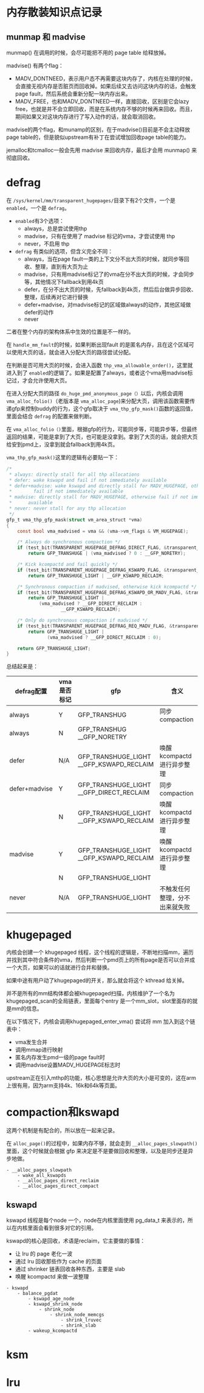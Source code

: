 # 内存散装知识点记录

## munmap 和 madvise

munmap() 在调用的时候，会尽可能把不用的 page table 给释放掉。

madvise() 有两个flag：

- MADV_DONTNEED，表示用户态不再需要这块内存了，内核在处理的时候，会直接无视内存是否脏页而回收掉。如果后续又去访问这块内存的话，会触发 page fault，然后系统会重新分配一块内存出来。
- MADV_FREE，也和MADV_DONTNEED一样，直接回收，区别是它会lazy free，也就是并不会立即回收，而是在系统内存不够的时候再来回收。而且，期间如果又对这块内存进行了写入动作的话，就会取消回收。

madvise的两个flag，和munamp的区别，在于madvise()目前是不会主动释放page table的，但是貌似upstream有补丁在尝试增加回收page table的能力。

jemalloc和tcmalloc一般会先用 madvise 来回收内存，最后才会用 munmap() 来彻底回收。


# defrag

在 `/sys/kernel/mm/transparent_hugepages/`目录下有2个文件，一个是 `enabled`，一个是 `defrag`。

- `enabled`有3个选项：
  - always，总是尝试使用thp
  - madvise，只有在使用了 madvise 标记的vma，才尝试使用 thp
  - never，不启用 thp
- `defrag` 有类似的选项，但含义完全不同：
  - always，当在page fault一类的上下文分不出大页的时候，就同步等回收、整理，直到有大页为止
  - madvise，只有用madvise标记了的vma在分不出大页的时候，才会同步等，其他情况下fallback到用4k页
  - defer，在分不出大页的时候，先fallback到4k页，然后后台做异步回收、整理，后续再对它进行替换
  - defer+madvise，对madvise标记的区域做always的动作，其他区域做defer的动作
  - never



二者在整个内存的架构体系中生效的位置是不一样的。

在 `handle_mm_fault`的时候，如果判断出现fault 的是匿名内存，且在这个区域可以使用大页的话，就会进入分配大页的路径尝试分配。

在判断是否可用大页的时候，会进入函数 `thp_vma_allowable_order()`，这里就进入到了 `enabled`的逻辑了。如果是配置了always，或者这个vma用madvise标记过，才会允许使用大页。

在进入分配大页的路径 `do_huge_pmd_anonymous_page（）`以后，内核会调用 `vma_alloc_folio()`（老版本是 `vma_alloc_page`)来分配大页，调用该函数需要传递gfp来控制buddy的行为，这个gfp取决于 `vma_thp_gfp_mask()`函数的返回值，里面会结合 `defrag` 的配置来做判断。

在 `vma_alloc_folio（)`里面，根据gfp的行为，可能同步等，可能异步等，但最终返回的结果，可能是拿到了大页，也可能是没拿到。拿到了大页的话，就会把大页给安到pmd上，没拿到就会fallback到用4k页。


`vma_thp_gfp_mask()`这里的逻辑有必要贴一下：

```c
/*
 * always: directly stall for all thp allocations
 * defer: wake kswapd and fail if not immediately available
 * defer+madvise: wake kswapd and directly stall for MADV_HUGEPAGE, otherwise
 *		  fail if not immediately available
 * madvise: directly stall for MADV_HUGEPAGE, otherwise fail if not immediately
 *	    available
 * never: never stall for any thp allocation
 */
gfp_t vma_thp_gfp_mask(struct vm_area_struct *vma)
{
	const bool vma_madvised = vma && (vma->vm_flags & VM_HUGEPAGE);

	/* Always do synchronous compaction */
	if (test_bit(TRANSPARENT_HUGEPAGE_DEFRAG_DIRECT_FLAG, &transparent_hugepage_flags))
		return GFP_TRANSHUGE | (vma_madvised ? 0 : __GFP_NORETRY);

	/* Kick kcompactd and fail quickly */
	if (test_bit(TRANSPARENT_HUGEPAGE_DEFRAG_KSWAPD_FLAG, &transparent_hugepage_flags))
		return GFP_TRANSHUGE_LIGHT | __GFP_KSWAPD_RECLAIM;

	/* Synchronous compaction if madvised, otherwise kick kcompactd */
	if (test_bit(TRANSPARENT_HUGEPAGE_DEFRAG_KSWAPD_OR_MADV_FLAG, &transparent_hugepage_flags))
		return GFP_TRANSHUGE_LIGHT |
			(vma_madvised ? __GFP_DIRECT_RECLAIM :
					__GFP_KSWAPD_RECLAIM);

	/* Only do synchronous compaction if madvised */
	if (test_bit(TRANSPARENT_HUGEPAGE_DEFRAG_REQ_MADV_FLAG, &transparent_hugepage_flags))
		return GFP_TRANSHUGE_LIGHT |
		       (vma_madvised ? __GFP_DIRECT_RECLAIM : 0);

	return GFP_TRANSHUGE_LIGHT;
}
```

总结起来是：

| defrag配置    | vma是否标记 | gfp                                           | 含义                           |
| ------------- | ----------- | --------------------------------------------- | ------------------------------ |
| always        | Y           | GFP_TRANSHUG                                  | 同步compaction                 |
| always        | N           | GFP_TRANSHUG<br />__GFP_NORETRY               |                                |
| defer         | N/A         | GFP_TRANSHUGE_LIGHT<br />__GFP_KSWAPD_RECLAIM | 唤醒kcompactd进行异步整理      |
| defer+madvise | Y           | GFP_TRANSHUGE_LIGHT<br />__GFP_DIRECT_RECLAIM | 同步compaction                 |
|               | N           | GFP_TRANSHUGE_LIGHT<br />__GFP_KSWAPD_RECLAIM | 唤醒kcompactd进行异步整理      |
| madvise       | Y           | GFP_TRANSHUGE_LIGHT<br />__GFP_KSWAPD_RECLAIM | 唤醒kcompactd进行异步整理      |
|               | N           | GFP_TRANSHUGE_LIGHT                           |                                |
| never         | N/A         | GFP_TRANSHUGE_LIGHT                           | 不触发任何整理，分不出来就失败 |

# khugepaged

内核会创建一个 khugepaged 线程，这个线程的逻辑是，不断地扫描mm，遍历并找到其中符合条件的vma，然后判断一个pmd页上的所有page是否可以合并成一个大页，如果可以的话就进行合并和替换。

如果中途有用户动了khugepaged的开关，那么就会将这个 kthread 给关掉。

并不是所有的mm结构体都会被khugepaged扫描，内核维护了一个名为khugepaged_scan的全局链表，里面每个entry 是一个mm_slot，slot里面存的就是mm的信息。

在以下情况下，内核会调用khugepaged_enter_vma() 尝试将 mm 加入到这个链表中：

- vma发生合并
- 调用mmap进行映射
- 匿名内存发生pmd一级的page fault时
- 调用madvise设置MADV_HUGEPAGE标志时

upstream正在引入mthp的功能，核心思想是允许大页的大小是可变的，这在arm上很有用，因为arm支持4k、16k和64k等页面。

# compaction和kswapd

这两个机制是有配合的，所以放在一起来记录。

在 `alloc_page()`的过程中，如果内存不够，就会走到 `__alloc_pages_slowpath()`里面，这个时候就会根据 gfp 来决定是不是要做回收和整理，以及是同步还是异步地做。

```
- __alloc_pages_slowpath
	- wake_all_kswapds
	- __alloc_pages_direct_reclaim
	- __alloc_pages_direct_compact
```


## kswapd

kswapd 线程是每个node 一个，node在内核里面使用 pg_data_t 来表示的，所以在内核里面会看到很多对它的引用。

kswapd的核心是回收，术语是reclaim，它主要做的事情：

- 让 lru 的 page 老化一波
- 通过 lru 回收那些作为 cache 的页面
- 通过 shrinker 链表回收各种东西，主要是 slab
- 唤醒 kcompactd 来做一波整理

```
- kswapd
	- balance_pgdat
		- kswapd_age_node
		- kswapd_shrink_node
			- shrink_node
				- shrink_node_memcgs
					- shrink_lruvec
					- shrink_slab
		- wakeup_kcompactd
```



# ksm

# lru
